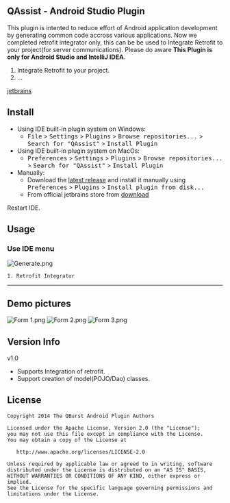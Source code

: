 ## QAssist - Android Studio Plugin

This plugin is intented to reduce effort of Android application development by generating common code accross various applications. Now we completed retrofit integrator only, this can be be used to Integrate Retrofit to your project(for server communications). Please do aware **This Plugin is only for Android Studio and IntelliJ IDEA**.

1. Integrate Retrofit to your project.
2. ...

  [jetbrains](https://plugins.jetbrains.com/androidstudio/plugin/9487-qburst-android-plugin)

## Install
- Using IDE built-in plugin system on Windows:
  - <kbd>File</kbd> > <kbd>Settings</kbd> > <kbd>Plugins</kbd> > <kbd>Browse repositories...</kbd> > <kbd>Search for "QAssist"</kbd> > <kbd>Install Plugin</kbd>
- Using IDE built-in plugin system on MacOs:
  - <kbd>Preferences</kbd> > <kbd>Settings</kbd> > <kbd>Plugins</kbd> > <kbd>Browse repositories...</kbd> > <kbd>Search for "QAssist"</kbd> > <kbd>Install Plugin</kbd>
- Manually:
  - Download the [latest release](https://github.com/sakkeerhussain/qburst-android-plugin/files/782770/QBurstAndroidPlugin_17-02-2017.jar.zip) and install it manually using <kbd>Preferences</kbd> > <kbd>Plugins</kbd> > <kbd>Install plugin from disk...</kbd>
  - From official jetbrains store from [download](https://plugins.jetbrains.com/plugin/)
  
Restart IDE.

## Usage
### Use IDE menu

![Generate.png](https://cloud.githubusercontent.com/assets/7835361/23060290/26f98fae-f523-11e6-9d9c-6be6f8012900.png)


    1. Retrofit Integrator
------

## Demo pictures
![Form 1.png](https://cloud.githubusercontent.com/assets/7835361/23055730/5e21059a-f50d-11e6-98ad-b3670d1e7c03.png)
![Form 2.png](https://cloud.githubusercontent.com/assets/7835361/23055729/5e209dee-f50d-11e6-933e-bcde2953d00a.png)
![Form 3.png](https://cloud.githubusercontent.com/assets/7835361/23055731/5e215176-f50d-11e6-824a-a8d2a1d469f7.png)
  
## Version Info

v1.0
>
* Supports Integration of retrofit.
* Support creation of model(POJO/Dao) classes.

## License

    Copyright 2014 The QBurst Android Plugin Authors

    Licensed under the Apache License, Version 2.0 (the "License");
    you may not use this file except in compliance with the License.
    You may obtain a copy of the License at

       http://www.apache.org/licenses/LICENSE-2.0

    Unless required by applicable law or agreed to in writing, software
    distributed under the License is distributed on an "AS IS" BASIS,
    WITHOUT WARRANTIES OR CONDITIONS OF ANY KIND, either express or implied.
    See the License for the specific language governing permissions and
    limitations under the License.
